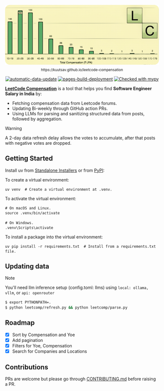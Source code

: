 <p align="center">
<img src="./assets/leetcomp_banner.png">
<sub>https://kuutsav.github.io/leetcode-compensation</sub>
</p>

<p align="center">
<a href="https://github.com/kuutsav/leetcode-compensation/actions/workflows/data-refresh.yaml"><img src="https://github.com/kuutsav/leetcode-compensation/actions/workflows/data-refresh.yaml/badge.svg" alt="automatic-data-update"/ ></a>
<a href="https://github.com/kuutsav/leetcode-compensation/actions/workflows/pages/pages-build-deployment"><img src="https://github.com/kuutsav/leetcode-compensation/actions/workflows/pages/pages-build-deployment/badge.svg" alt="pages-build-deployment" /></a>
<a href="http://mypy-lang.org/"><img src="http://www.mypy-lang.org/static/mypy_badge.svg" alt="Checked with mypy" /></a>
</p>

**[LeetCode Compensation](https://kuutsav.github.io/leetcode-compensation)** is a tool that helps you find **Software Engineer Salary in India** by:
- Fetching compensation data from Leetcode forums.
- Updating Bi-weekly through GitHub action PRs.
- Using LLMs for parsing and sanitizing structured data from posts, followed by aggregation.

> [!WARNING]
> A 2-day data refresh delay allows the votes to accumulate, after that posts with negative votes are dropped.

## Getting Started

Install uv from [Standalone Installers](https://github.com/astral-sh/uv) or from [PyPI](https://pypi.org/project/uv/):

To create a virtual environment:

```shell
uv venv  # Create a virtual environment at .venv.
```

To activate the virtual environment:

```shell
# On macOS and Linux.
source .venv/bin/activate

# On Windows.
.venv\Scripts\activate
```

To install a package into the virtual environment:

```shell
uv pip install -r requirements.txt  # Install from a requirements.txt file.
```

## Updating data

> [!NOTE]
> You'll need llm inference setup (config.toml: llms) using `local: ollama, vllm`, or `api: openrouter`

```bash
$ export PYTHONPATH=.
$ python leetcomp/refresh.py && python leetcomp/parse.py
```

## Roadmap

- [x] Sort by Compensation and Yoe
- [x] Add pagination
- [x] Filters for Yoe, Compensation
- [x] Search for Companies and Locations

## Contributions

PRs are welcome but please go through [CONTRIBUTING.md](CONTRIBUTING.md) before raising a PR.
